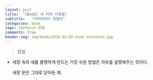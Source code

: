 ```yaml
---
layout: post
title:  "[Book] 내 머리 사용법"
subtitle:   "카피라이터 정철의"
categories: book
tags: sentence 정철
comments: true
header-img: img/book/2020-02-05-book-sentence.jpg
---
```


> 정철



- 새장 속의 새를 불행하게 만드는 가장 쉬운 방법은 자유를 설명해주는 것이다.

  새장 문은 그대로 닫아둔 채.

